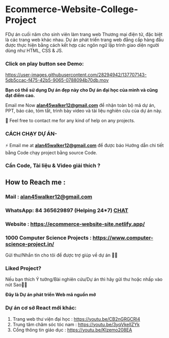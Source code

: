 # Ecommerce-Website-College-Project
FDự án cuối năm cho sinh viên làm trang web Thương mại điện tử, đặc biệt là các trang web khác nhau. Dự án phát triển trang web đẳng cấp hàng đầu được thực hiện bằng cách kết hợp các ngôn ngữ lập trình giao diện người dùng như HTML, CSS &amp; JS.

### Click on play button see Demo:

https://user-images.githubusercontent.com/28294942/137707143-5db5ccac-f475-42b5-9065-0788094b70db.mov



**Bạn có thể sử dụng Dự án đẹp này cho Dự án đại học của mình và cũng đạt điểm cao.**

Email me Now **alan45walker12@gmail.com** để nhận toàn bộ mã dự án, PPT, báo cáo, tóm tắt, trình bày video và tài liệu nghiên cứu của dự án này.

💌 Feel free to contact me for any kind of help on any projects.
 
### CÁCH CHẠY DỰ ÁN-
⚡ Email me at **alan45walker12@gmail.com** để được báo Hướng dẫn chi tiết bằng Code chạy project bằng source Code.

### Cần Code, Tài liệu & Video giải thích ? 

## How to Reach me :

### Mail : alan45walker12@gmail.com 

### WhatsApp: **84 365629897** (Helping 24*7) **[CHAT](https://wa.me/message/CHWN2AHCPMAZK1)** 

### Website : https://ecommerce-website-site.netlify.app/

### 1000 Computer Science Projects : https://www.computer-science-project.in/

Gửi thư/Nhắn tin cho tôi để được trợ giúp về dự án 🙏🏻


### Liked Project?
Nếu bạn thích Ý tưởng/Bài nghiên cứu/Dự án thì hãy gửi thư hoặc nhấp vào nút Sao🙏🏻

**Đây là Dự án phát triển Web mã nguồn mở**

### Dự án cơ sở React mới khác:
1. Trang web thư viện đại học : https://youtu.be/CB2nGRGCRl4
2. Trung tâm chăm sóc tóc nam : https://youtu.be/3yqVkelIZYk
3. Cổng thông tin giáo dục : https://youtu.be/Klzemo208EA
